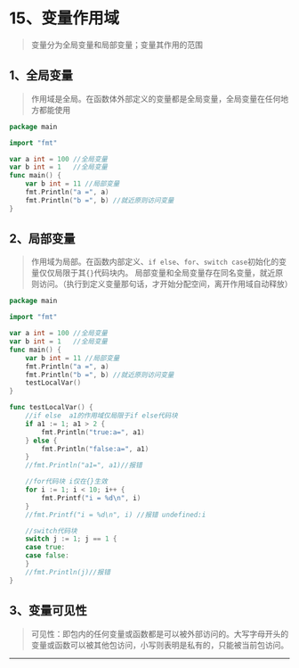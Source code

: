 # 15、变量作用域
> 变量分为全局变量和局部变量；变量其作用的范围

## 1、全局变量
> 作用域是全局。在函数体外部定义的变量都是全局变量，全局变量在任何地方都能使用

```go
package main

import "fmt"

var a int = 100 //全局变量
var b int = 1   //全局变量
func main() {
	var b int = 11 //局部变量
	fmt.Println("a =", a)
	fmt.Println("b =", b) //就近原则访问变量
}
```

## 2、局部变量
> 作用域为局部。在函数内部定义、`if else`、`for`、`switch case`初始化的变量仅仅局限于其`{}`代码块内。
局部变量和全局变量存在同名变量，就近原则访问。（执行到定义变量那句话，才开始分配空间，离开作用域自动释放）

```go
package main

import "fmt"

var a int = 100 //全局变量
var b int = 1   //全局变量
func main() {
	var b int = 11 //局部变量
	fmt.Println("a =", a)
	fmt.Println("b =", b) //就近原则访问变量
	testLocalVar()
}

func testLocalVar() {
	//if else  a1的作用域仅局限于if else代码块
	if a1 := 1; a1 > 2 {
		fmt.Println("true:a=", a1)
	} else {
		fmt.Println("false:a=", a1)
	}
	//fmt.Println("a1=", a1)//报错

	//for代码块 i仅在{}生效
	for i := 1; i < 10; i++ {
		fmt.Printf("i = %d\n", i)
	}
	//fmt.Printf("i = %d\n", i) //报错 undefined:i

	//switch代码块
	switch j := 1; j == 1 {
	case true:
	case false:
	}
	//fmt.Println(j)//报错
}

```

## 3、变量可见性
>可见性：即包内的任何变量或函数都是可以被外部访问的。大写字母开头的变量或函数可以被其他包访问，小写则表明是私有的，只能被当前包访问。

****